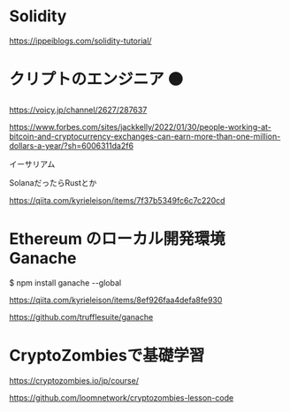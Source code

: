 # Solidity
https://ippeiblogs.com/solidity-tutorial/

# クリプトのエンジニア 🟠
https://voicy.jp/channel/2627/287637

https://www.forbes.com/sites/jackkelly/2022/01/30/people-working-at-bitcoin-and-cryptocurrency-exchanges-can-earn-more-than-one-million-dollars-a-year/?sh=6006311da2f6

イーサリアム

SolanaだったらRustとか

https://qiita.com/kyrieleison/items/7f37b5349fc6c7c220cd

# Ethereum のローカル開発環境 Ganache 
$ npm install ganache --global

https://qiita.com/kyrieleison/items/8ef926faa4defa8fe930

https://github.com/trufflesuite/ganache


# CryptoZombiesで基礎学習
https://cryptozombies.io/jp/course/

https://github.com/loomnetwork/cryptozombies-lesson-code
